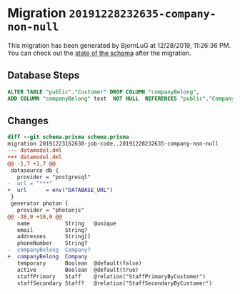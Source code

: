 # Migration `20191228232635-company-non-null`

This migration has been generated by BjornLuG at 12/28/2019, 11:26:36 PM.
You can check out the [state of the schema](./schema.prisma) after the migration.

## Database Steps

```sql
ALTER TABLE "public"."Customer" DROP COLUMN "companyBelong",
ADD COLUMN "companyBelong" text  NOT NULL  REFERENCES "public"."Company"("id") ON DELETE RESTRICT;
```

## Changes

```diff
diff --git schema.prisma schema.prisma
migration 20191223162638-job-code..20191228232635-company-non-null
--- datamodel.dml
+++ datamodel.dml
@@ -1,7 +1,7 @@
 datasource db {
   provider = "postgresql"
-  url = "***"
+  url      = env("DATABASE_URL")
 }
 generator photon {
   provider = "photonjs"
@@ -38,9 +38,9 @@
   name           String   @unique
   email          String?
   addresses      String[]
   phoneNumber    String?
-  companyBelong  Company?
+  companyBelong  Company
   temporary      Boolean  @default(false)
   active         Boolean  @default(true)
   staffPrimary   Staff    @relation("StaffPrimaryByCustomer")
   staffSecondary Staff?   @relation("StaffSecondaryByCustomer")
```


